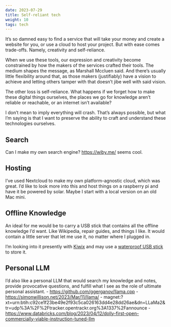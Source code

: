 ```yaml
---
date: 2023-07-29
title: Self-reliant tech
weight: 10
tags: tech
---
```


It’s so damned easy to find a service that will take your money and create a website for you, or use a cloud to host your project. But with ease comes trade-offs. Namely, creativity and self-reliance.

When we use these tools, our expression and creativity become constrained by how the makers of the services crafted their tools. The medium shapes the message, as Marshall Mccluen said. And there’s usually little flexibility around that, as those makers (justifiably) have a vision to achieve and letting others tamper with that doesn’t jibe well with said vision. 

The other loss is self-reliance. What happens if we forget how to make these digital things ourselves, the places we go for knowledge aren’t reliable or reachable, or an internet isn’t available?

I don’t mean to imply everything will crash. That’s always possible, but what I’m saying is that I want to preserve the ability to craft and understand these technologies ourselves.

## Search
Can I make my own search engine?  https://wiby.me/ seems cool. 

## Hosting
I’ve used Nextcloud to make my own platform-agnostic cloud, which was great. I’d like to look more into this and host things on a raspberry pi and have it be powered by solar. Maybe I start with a local version on an old Mac mini. 

## Offline Knowledge
An ideal for me would be to carry a USB stick that contains all the offline knowledge I’d want. Like Wikipedia, repair guides, and things I like. It would contain a little server that let me use it, no matter where I plugged in. 

I’m looking into it presently with [Kiwix](kiwix.org) and may use a [waterproof USB stick](https://www.gorilladriveusb.com) to store it. 

## Personal LLM

I’d also like a personal LLM that would search my knowledge and notes, provide provocative questions, and fulfill what I see as the role of ultimate personal assistant. 
	- https://github.com/ggerganov/llama.cpp
	- https://simonwillison.net/2023/Mar/11/llama/
	- magnet:?xt=urn:btih:c92ce1f23be49e2f93c5ca026163dd4e28dd26ae&dn=LLaMa2&tr=udp%3A%2F%2Ftracker.opentrackr.org%3A1337%2Fannounce
	- https://www.databricks.com/blog/2023/04/12/dolly-first-open-commercially-viable-instruction-tuned-llm
